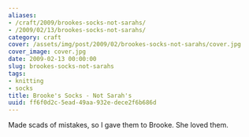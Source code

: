 ```yaml
---
aliases:
- /craft/2009/brookes-socks-not-sarahs/
- /2009/02/13/brookes-socks-not-sarahs/
category: craft
cover: /assets/img/post/2009/02/brookes-socks-not-sarahs/cover.jpg
cover_image: cover.jpg
date: 2009-02-13 00:00:00
slug: brookes-socks-not-sarahs
tags:
- knitting
- socks
title: Brooke's Socks - Not Sarah's
uuid: ff6f0d2c-5ead-49aa-932e-dece2f6b686d
---
```


Made scads of mistakes, so I gave them to Brooke. She loved them.